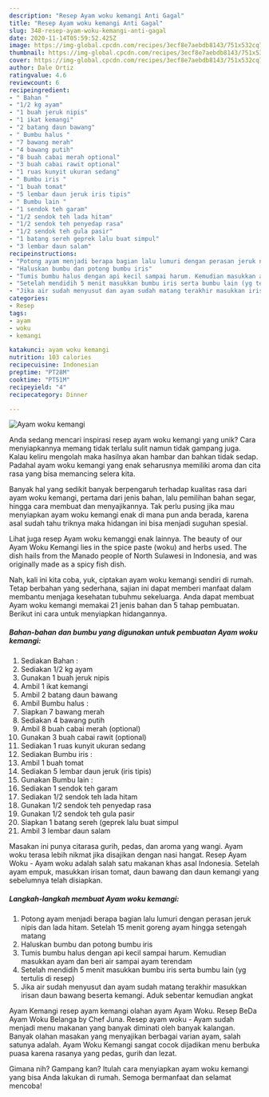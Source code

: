 ```yaml
---
description: "Resep Ayam woku kemangi Anti Gagal"
title: "Resep Ayam woku kemangi Anti Gagal"
slug: 348-resep-ayam-woku-kemangi-anti-gagal
date: 2020-11-14T05:59:52.425Z
image: https://img-global.cpcdn.com/recipes/3ecf8e7aebdb8143/751x532cq70/ayam-woku-kemangi-foto-resep-utama.jpg
thumbnail: https://img-global.cpcdn.com/recipes/3ecf8e7aebdb8143/751x532cq70/ayam-woku-kemangi-foto-resep-utama.jpg
cover: https://img-global.cpcdn.com/recipes/3ecf8e7aebdb8143/751x532cq70/ayam-woku-kemangi-foto-resep-utama.jpg
author: Dale Ortiz
ratingvalue: 4.6
reviewcount: 6
recipeingredient:
- " Bahan "
- "1/2 kg ayam"
- "1 buah jeruk nipis"
- "1 ikat kemangi"
- "2 batang daun bawang"
- " Bumbu halus "
- "7 bawang merah"
- "4 bawang putih"
- "8 buah cabai merah optional"
- "3 buah cabai rawit optional"
- "1 ruas kunyit ukuran sedang"
- " Bumbu iris "
- "1 buah tomat"
- "5 lembar daun jeruk iris tipis"
- " Bumbu lain "
- "1 sendok teh garam"
- "1/2 sendok teh lada hitam"
- "1/2 sendok teh penyedap rasa"
- "1/2 sendok teh gula pasir"
- "1 batang sereh geprek lalu buat simpul"
- "3 lembar daun salam"
recipeinstructions:
- "Potong ayam menjadi berapa bagian lalu lumuri dengan perasan jeruk nipis dan lada hitam. Setelah 15 menit goreng ayam hingga setengah matang"
- "Haluskan bumbu dan potong bumbu iris"
- "Tumis bumbu halus dengan api kecil sampai harum. Kemudian masukkan ayam dan beri air sampai ayam terendam"
- "Setelah mendidih 5 menit masukkan bumbu iris serta bumbu lain (yg tertulis di resep)"
- "Jika air sudah menyusut dan ayam sudah matang terakhir masukkan irisan daun bawang beserta kemangi. Aduk sebentar kemudian angkat"
categories:
- Resep
tags:
- ayam
- woku
- kemangi

katakunci: ayam woku kemangi 
nutrition: 103 calories
recipecuisine: Indonesian
preptime: "PT28M"
cooktime: "PT51M"
recipeyield: "4"
recipecategory: Dinner

---
```



![Ayam woku kemangi](https://img-global.cpcdn.com/recipes/3ecf8e7aebdb8143/751x532cq70/ayam-woku-kemangi-foto-resep-utama.jpg)

Anda sedang mencari inspirasi resep ayam woku kemangi yang unik? Cara menyiapkannya memang tidak terlalu sulit namun tidak gampang juga. Kalau keliru mengolah maka hasilnya akan hambar dan bahkan tidak sedap. Padahal ayam woku kemangi yang enak seharusnya memiliki aroma dan cita rasa yang bisa memancing selera kita.

Banyak hal yang sedikit banyak berpengaruh terhadap kualitas rasa dari ayam woku kemangi, pertama dari jenis bahan, lalu pemilihan bahan segar, hingga cara membuat dan menyajikannya. Tak perlu pusing jika mau menyiapkan ayam woku kemangi enak di mana pun anda berada, karena asal sudah tahu triknya maka hidangan ini bisa menjadi suguhan spesial.

Lihat juga resep Ayam woku kemanggi enak lainnya. The beauty of our Ayam Woku Kemangi lies in the spice paste (woku) and herbs used. The dish hails from the Manado people of North Sulawesi in Indonesia, and was originally made as a spicy fish dish.


Nah, kali ini kita coba, yuk, ciptakan ayam woku kemangi sendiri di rumah. Tetap berbahan yang sederhana, sajian ini dapat memberi manfaat dalam membantu menjaga kesehatan tubuhmu sekeluarga. Anda dapat membuat Ayam woku kemangi memakai 21 jenis bahan dan 5 tahap pembuatan. Berikut ini cara untuk menyiapkan hidangannya.

<!--inarticleads1-->

##### Bahan-bahan dan bumbu yang digunakan untuk pembuatan Ayam woku kemangi:

1. Sediakan  Bahan :
1. Sediakan 1/2 kg ayam
1. Gunakan 1 buah jeruk nipis
1. Ambil 1 ikat kemangi
1. Ambil 2 batang daun bawang
1. Ambil  Bumbu halus :
1. Siapkan 7 bawang merah
1. Sediakan 4 bawang putih
1. Ambil 8 buah cabai merah (optional)
1. Gunakan 3 buah cabai rawit (optional)
1. Sediakan 1 ruas kunyit ukuran sedang
1. Sediakan  Bumbu iris :
1. Ambil 1 buah tomat
1. Sediakan 5 lembar daun jeruk (iris tipis)
1. Gunakan  Bumbu lain :
1. Sediakan 1 sendok teh garam
1. Sediakan 1/2 sendok teh lada hitam
1. Gunakan 1/2 sendok teh penyedap rasa
1. Gunakan 1/2 sendok teh gula pasir
1. Siapkan 1 batang sereh (geprek lalu buat simpul
1. Ambil 3 lembar daun salam


Masakan ini punya citarasa gurih, pedas, dan aroma yang wangi. Ayam woku terasa lebih nikmat jika disajikan dengan nasi hangat. Resep Ayam Woku - Ayam woku adalah salah satu makanan khas asal Indonesia. Setelah ayam empuk, masukkan irisan tomat, daun bawang dan daun kemangi yang sebelumnya telah disiapkan. 

<!--inarticleads2-->

##### Langkah-langkah membuat Ayam woku kemangi:

1. Potong ayam menjadi berapa bagian lalu lumuri dengan perasan jeruk nipis dan lada hitam. Setelah 15 menit goreng ayam hingga setengah matang
1. Haluskan bumbu dan potong bumbu iris
1. Tumis bumbu halus dengan api kecil sampai harum. Kemudian masukkan ayam dan beri air sampai ayam terendam
1. Setelah mendidih 5 menit masukkan bumbu iris serta bumbu lain (yg tertulis di resep)
1. Jika air sudah menyusut dan ayam sudah matang terakhir masukkan irisan daun bawang beserta kemangi. Aduk sebentar kemudian angkat


Ayam Kemangi resep ayam kemangi olahan ayam Ayam Woku. Resep BeDa Ayam Woku Belanga by Chef Juna. Resep ayam woku - Ayam sudah menjadi menu makanan yang banyak diminati oleh banyak kalangan. Banyak olahan masakan yang menyajikan berbagai varian ayam, salah satunya adalah. Ayam Woku Kemangi sangat cocok dijadikan menu berbuka puasa karena rasanya yang pedas, gurih dan lezat. 

Gimana nih? Gampang kan? Itulah cara menyiapkan ayam woku kemangi yang bisa Anda lakukan di rumah. Semoga bermanfaat dan selamat mencoba!
